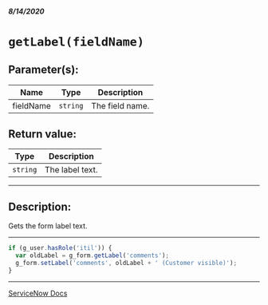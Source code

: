 ##### 8/14/2020
# `getLabel(fieldName)`
## Parameter(s):
| Name | Type | Description |
|---|---|---|
| fieldName | `string` | The field name. |

## Return value:
| Type | Description |
|---|---|
| `string` | The label text. |

---

## Description:
Gets the form label text.

---

```js
if (g_user.hasRole('itil')) {
  var oldLabel = g_form.getLabel('comments');
  g_form.setLabel('comments', oldLabel + ' (Customer visible)');
}
```

---

[ServiceNow Docs](https://developer.servicenow.com/dev.do#!/reference/api/newyork/client/c_MobileGlideForm_API#r_MGF-getLabel_S)
